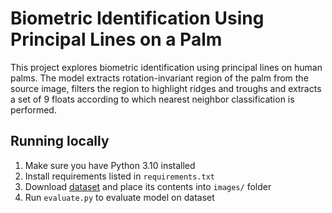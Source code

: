 # Biometric Identification Using Principal Lines on a Palm

This project explores biometric identification using principal lines on human palms. The model extracts rotation-invariant region of the palm from the source image, filters the region to highlight ridges and troughs and extracts a set of 9 floats according to which nearest neighbor classification is performed.

## Running locally

1. Make sure you have Python 3.10 installed
2. Install requirements listed in `requirements.txt`
3. Download [dataset](http://biometrics.idealtest.org/dbDetailForUser.do?id=6#/datasetDetail/6) and place its contents into `images/` folder
4. Run `evaluate.py` to evaluate model on dataset
